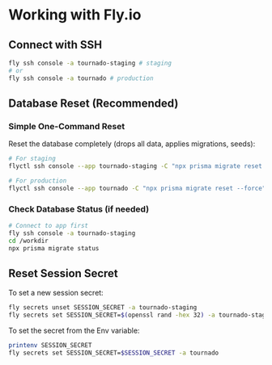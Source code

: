 # Working with Fly.io

## Connect with SSH

```sh
fly ssh console -a tournado-staging # staging
# or
fly ssh console -a tournado # production
```

## Database Reset (Recommended)

### Simple One-Command Reset

Reset the database completely (drops all data, applies migrations, seeds):

```sh
# For staging
flyctl ssh console --app tournado-staging -C "npx prisma migrate reset --force"

# For production
flyctl ssh console --app tournado -C "npx prisma migrate reset --force"
```

### Check Database Status (if needed)

```sh
# Connect to app first
fly ssh console -a tournado-staging
cd /workdir
npx prisma migrate status
```

## Reset Session Secret

To set a new session secret:

```sh
fly secrets unset SESSION_SECRET -a tournado-staging
fly secrets set SESSION_SECRET=$(openssl rand -hex 32) -a tournado-staging
```

To set the secret from the Env variable:

```sh
printenv SESSION_SECRET
fly secrets set SESSION_SECRET=$SESSION_SECRET -a tournado
```
